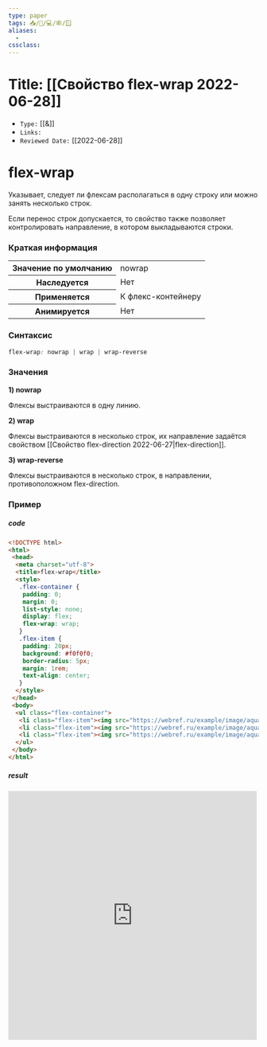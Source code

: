 ```yaml
---
type: paper
tags: 📥️/📜️/💻/🕸/🪟
aliases:
  - 
cssclass: 
---
```




# Title: **[[Свойство flex-wrap 2022-06-28]]**
- `Type:` [[&]]
- `Links:`
- `Reviewed Date:` [[2022-06-28]]

# flex-wrap

Указывает, следует ли флексам располагаться в одну строку или можно занять несколько строк.

Если перенос строк допускается, то свойство также позволяет контролировать направление, в котором выкладываются строки.

### Краткая информация
<table>
	<tbody>
		<tr>
			<th>Значение по умолчанию</th>
			<td>nowrap</td>
		</tr>
		<tr>
			<th>Наследуется</th>
			<td>Нет</td>
		</tr>
		<tr>
			<th>Применяется</th>
			<td>К флекс-контейнеру</td>
		</tr>
		<tr>
			<th>Анимируется</th>
			<td>Нет</td>
		</tr>
	</tbody>
</table>

### Синтаксис
```css
flex-wrap: nowrap | wrap | wrap-reverse
```

### Значения
__1) nowrap__

Флексы выстраиваются в одну линию.

__2) wrap__

Флексы выстраиваются в несколько строк, их направление задаётся свойством [[Свойство flex-direction 2022-06-27|flex-direction]].

__3) wrap-reverse__

Флексы выстраиваются в несколько строк, в направлении, противоположном flex-direction.

### Пример
##### code
```html
<!DOCTYPE html> 
<html> 
 <head> 
  <meta charset="utf-8"> 
  <title>flex-wrap</title>
  <style>
   .flex-container {
    padding: 0;
    margin: 0;
    list-style: none;
    display: flex;
    flex-wrap: wrap;
   }
   .flex-item {
    padding: 20px;
    background: #f0f0f0;
    border-radius: 5px;
    margin: 1rem;
    text-align: center; 
   }
  </style>
 </head> 
 <body> 
  <ul class="flex-container">
   <li class="flex-item"><img src="https://webref.ru/example/image/aquaria1.jpg" alt=""></li>
   <li class="flex-item"><img src="https://webref.ru/example/image/aquaria2.jpg" alt=""></li>
   <li class="flex-item"><img src="https://webref.ru/example/image/aquaria3.jpg" alt=""></li>
  </ul>
 </body> 
</html>
```

##### result
<iframe src="http://localhost:50000/flex-wrap.html" style="background: white; border: none; width: 500px; height: 500px;"/></iframe>
